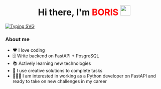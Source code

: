 <h1 align="center">Hi there, I'm <span style="color: #FF0000; font-weigth: bold;">BORIS</span> 
<img src="https://github.com/blackcater/blackcater/raw/main/images/Hi.gif" height="32"/></h1>
<a href="https://git.io/typing-svg"><img src="https://readme-typing-svg.demolab.com?font=Fira+Code&pause=1000&color=1FF74C&width=435&lines=Python+software+engineer" alt="Typing SVG" /></a>

### About me

- ❤️ I love coding
- 🗄️ Write backend on FastAPI + PosgreSQL
- 📚 Actively learning new technologies
- 🧠 I use creative solutions to complete tasks
- 👨🏼‍💻 I am interested in working as a Python developer on FastAPI and ready to take on new challenges in my career

